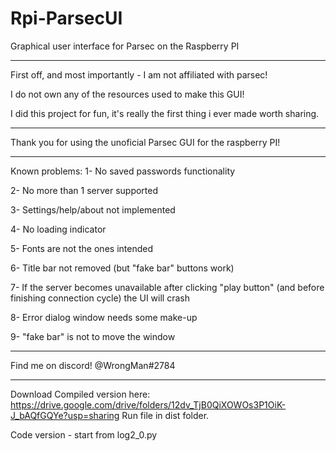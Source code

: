 # Rpi-ParsecUI
Graphical user interface for Parsec on the Raspberry PI

-----------------------


First off, and most importantly - I am not affiliated with parsec!

I do not own any of the resources used to make this GUI!

I did this project for fun, it's really the first thing i ever made worth sharing.

----------------------

Thank you for using the unoficial Parsec GUI for the raspberry PI!

----------------------

Known problems:
1- No saved passwords functionality

2- No more than 1 server supported

3- Settings/help/about not implemented

4- No loading indicator

5- Fonts are not the ones intended

6- Title bar not removed (but "fake bar" buttons work)

7- If the server becomes unavailable after clicking "play button" (and before finishing connection cycle) the UI will crash

8- Error dialog window needs some make-up

9- "fake bar" is not to move the window

----------------------------------------------

Find me on discord! @WrongMan#2784

----------------------------------------------

Download Compiled version here: https://drive.google.com/drive/folders/12dv_TjB0QiXOWOs3P1OiK-J_bAQfGQYe?usp=sharing
Run file in dist folder.

Code version - start from log2_0.py
